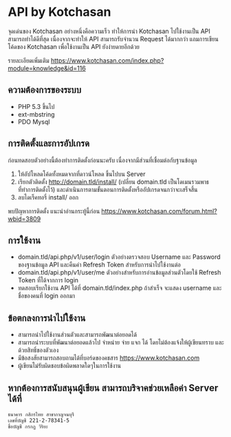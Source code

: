 # API by Kotchasan

จุดเด่นของ Kotchasan อย่างหนึ่งคือความเร็ว ทำให้การนำ Kotchasan ไปใช้งานเป็น API สามารถทำได้ดีที่สุด เนื่องจากจะทำให้ API สามารถรับจำนวน Request ได้มากกว่า แถมการเขียนโค้ดของ Kotchasan เพื่อใช้งานเป็น API ยังง่ายดายอีกด้วย

รายละเอียดเพิ่มเติม https://www.kotchasan.com/index.php?module=knowledge&id=116

## ความต้องการของระบบ

- PHP 5.3 ขึ้นไป
- ext-mbstring
- PDO Mysql

## การติดตั้งและการอัปเกรด

ก่อนทดสอบตัวอย่างนี้ต้องทำการติดตั้งก่อนนะครับ เนื่องจากมีส่วนที่เชื่อมต่อกับฐานข้อมูล
1.  ให้อัปโหลดโค้ดทั้งหมดจากที่ดาวน์โหลด ขึ้นไปบน Server
2.  เรียกตัวติดตั้ง http://domain.tld/install/ (เปลี่ยน domain.tld เป็นโดเมนรวมพาธที่ทำการติดตั้งไว้) และดำเนินการตามขั้นตอนการติดตั้งหรืออัปเกรดจนกว่าจะเสร็จสิ้น
3.  ลบไดเร็คทอรี่ install/ ออก

พบปัญหาการติดตั้ง แนะนำอ่านกระทู้นี้ก่อน https://www.kotchasan.com/forum.html?wbid=3809

## การใช้งาน

- domain.tld/api.php/v1/user/login ตัวอย่างตรวจสอบ Username และ Password ของฐานข้อมูล API และคืนค่า Refresh Token สำหรับการนำไปใช้งานต่อ
- domain.tld/api.php/v1/user/me ตัวอย่างสำหรับการอ่านข้อมูลส่วนตัวโดยใช้ Refresh Token ที่ได้จากการ login
- ทดสอบเรียกใช้งาน API ได้ที่ domain.tld/index.php ถ้าสำเร็จ จะแสดง username และ ชื่อของคนที่ login ออกมา

## ข้อตกลงการนำไปใช้งาน

- สามารถนำไปใช้งานส่วนตัวและสามารถพัฒนาต่อยอดได้
- สามารถนำระบบที่พัฒนาต่อยอดแล้วไป จำหน่าย จ่าย แจก ได้ โดยไม่ต้องแจ้งให้ผู้เขียนทราบ และด้วยสิทธิ์ของตัวเอง
- มีข้อสงสัยสามารถสอบถามได้ที่บอร์ดของคชสาร https://www.kotchasan.com
- ผู้เขียนไม่รับผิดชอบข้อผิดพลาดใดๆในการใช้งาน

## หากต้องการสนับสนุนผู้เขียน สามารถบริจาคช่วยเหลือค่า Server ได้ที่

```
ธนาคาร กสิกรไทย สาขากาญจนบุรี
เลขที่บัญชี 221-2-78341-5
ชื่อบัญชี กรกฎ วิริยะ
```
